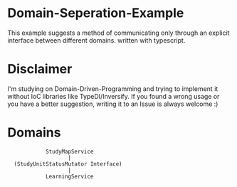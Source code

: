 # Domain-Seperation-Example
This example suggests a method of communicating only through an explicit interface between different domains. written with typescript.

# Disclaimer
I'm studying on Domain-Driven-Programming and trying to implement it without IoC libraries like TypeDI/Inversify. If you found a wrong usage or you have a better suggestion, writing it to an Issue is always welcome :)

# Domains
```
			StudyMapService
                   |
  (StudyUnitStatusMutator Interface)
                   |
			LearningService
```